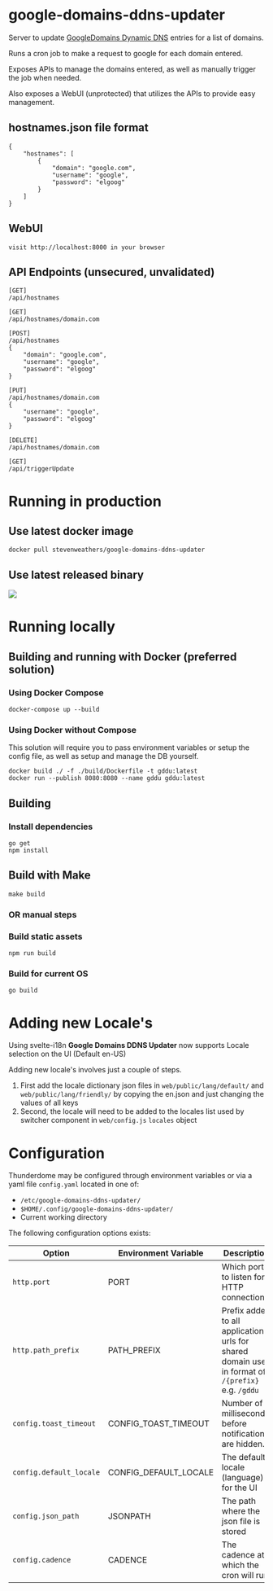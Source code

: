 # google-domains-ddns-updater

Server to update [GoogleDomains Dynamic DNS](https://support.google.com/domains/answer/6147083?hl=en) entries for a list of domains.

Runs a cron job to make a request to google for each domain entered.

Exposes APIs to manage the domains entered, as well as manually trigger the job when needed.

Also exposes a WebUI (unprotected) that utilizes the APIs to provide easy management.

## hostnames.json file format
```
{
    "hostnames": [
        {
            "domain": "google.com",
            "username": "google",
            "password": "elgoog"
        }
    ]
}
```

## WebUI
```
visit http://localhost:8000 in your browser
```

## API Endpoints (unsecured, unvalidated)
```
[GET]
/api/hostnames

[GET]
/api/hostnames/domain.com

[POST]
/api/hostnames
{
    "domain": "google.com",
    "username": "google",
    "password": "elgoog"
}

[PUT]
/api/hostnames/domain.com
{
    "username": "google",
    "password": "elgoog"
}

[DELETE]
/api/hostnames/domain.com

[GET]
/api/triggerUpdate
```

# Running in production

## Use latest docker image

```
docker pull stevenweathers/google-domains-ddns-updater
```

## Use latest released binary

[![](https://img.shields.io/github/v/release/stevenweathers/google-domains-ddns-updater?include_prereleases)](https://github.com/StevenWeathers/google-domains-ddns-updater/releases/latest)

# Running locally

## Building and running with Docker (preferred solution)

### Using Docker Compose

```
docker-compose up --build
```

### Using Docker without Compose

This solution will require you to pass environment variables or setup the config file, as well as setup and manage the DB yourself.

```
docker build ./ -f ./build/Dockerfile -t gddu:latest
docker run --publish 8080:8080 --name gddu gddu:latest
```

## Building

### Install dependencies
```
go get
npm install
```

## Build with Make
```
make build
```
### OR manual steps

### Build static assets
```
npm run build
```

### Build for current OS
```
go build
```

# Adding new Locale's
Using svelte-i18n **Google Domains DDNS Updater** now supports Locale selection on the UI (Default en-US)

Adding new locale's involves just a couple of steps.

1. First add the locale dictionary json files in ```web/public/lang/default/``` and ```web/public/lang/friendly/``` by copying the en.json and just changing the values of all keys
1. Second, the locale will need to be added to the locales list used by switcher component in ```web/config.js``` ```locales``` object

# Configuration
Thunderdome may be configured through environment variables or via a yaml file `config.yaml`
located in one of:

* `/etc/google-domains-ddns-updater/`
* `$HOME/.config/google-domains-ddns-updater/`
* Current working directory

The following configuration options exists:

| Option                     | Environment Variable | Description                                | Default Value           |
| -------------------------- | -------------------- | ------------------------------------------ | ------------------------|
| `http.port`                | PORT                 | Which port to listen for HTTP connections. | 8000 |
| `http.path_prefix`         | PATH_PREFIX          | Prefix added to all application urls for shared domain use, in format of `/{prefix}` e.g. `/gddu` | |
| `config.toast_timeout`     | CONFIG_TOAST_TIMEOUT | Number of milliseconds before notifications are hidden. | 1000 |
| `config.default_locale`   | CONFIG_DEFAULT_LOCALE | The default locale (language) for the UI | en |
| `config.json_path`   | JSONPATH | The path where the json file is stored | data/hostnames.json |
| `config.cadence`   | CADENCE | The cadence at which the cron will run | @hourly |
